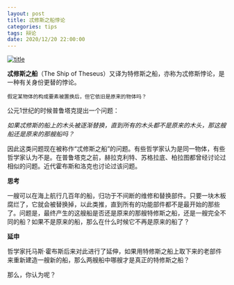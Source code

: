 ```yaml
---
layout: post
title: 忒修斯之船悖论
categories: tips 
tags: 辩论
date: 2020/12/20 22:00:00
---
```


[![title](https://image.sideproject.cn/titlex/titlex_050.jpg)](https://image.sideproject.cn/titlex/titlex_050.jpg)


**忒修斯之船**（The Ship of Theseus）又译为特修斯之船，亦称为忒修斯悖论，是一种有关身份更替的悖论。

```
假定某物体的构成要素被置换后，但它依旧是原来的物体吗？
```

公元1世纪的时候普鲁塔克提出一个问题：

*如果忒修斯的船上的木头被逐渐替换，直到所有的木头都不是原来的木头，那这艘船还是原来的那艘船吗？*

因此这类问题现在被称作“忒修斯之船”的问题。有些哲学家认为是同一物体，有些哲学家认为不是。在普鲁塔克之前，赫拉克利特、苏格拉底、柏拉图都曾经讨论过相似的问题。近代霍布斯和洛克也讨论过该问题。

**思考**

一艘可以在海上航行几百年的船，归功于不间断的维修和替换部件。只要一块木板腐烂了，它就会被替换掉，以此类推，直到所有的功能部件都不是最开始的那些了。问题是，最终产生的这艘船是否还是原来的那艘特修斯之船，还是一艘完全不同的船？如果不是原来的船，那么在什么时候它不再是原来的船了？

**延申**

哲学家托马斯·霍布斯后来对此进行了延伸，如果用特修斯之船上取下来的老部件来重新建造一艘新的船，那么两艘船中哪艘才是真正的特修斯之船？

那么，你认为呢？